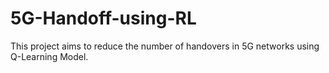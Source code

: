 # 5G-Handoff-using-RL
This project aims to reduce the number of handovers in 5G networks using Q-Learning Model.
